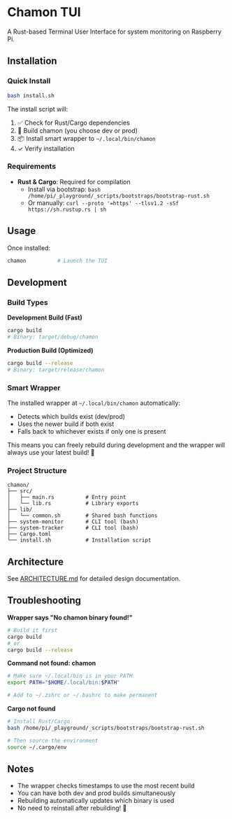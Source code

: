 # Chamon TUI

A Rust-based Terminal User Interface for system monitoring on Raspberry Pi.

## Installation

### Quick Install

```bash
bash install.sh
```

The install script will:
1. ✅ Check for Rust/Cargo dependencies
2. 🔨 Build chamon (you choose dev or prod)
3. 📦 Install smart wrapper to `~/.local/bin/chamon`
4. ✓ Verify installation

### Requirements

- **Rust & Cargo**: Required for compilation
  - Install via bootstrap: `bash /home/pi/_playground/_scripts/bootstraps/bootstrap-rust.sh`
  - Or manually: `curl --proto '=https' --tlsv1.2 -sSf https://sh.rustup.rs | sh`

## Usage

Once installed:

```bash
chamon          # Launch the TUI
```

## Development

### Build Types

**Development Build (Fast)**
```bash
cargo build
# Binary: target/debug/chamon
```

**Production Build (Optimized)**
```bash
cargo build --release
# Binary: target/release/chamon
```

### Smart Wrapper

The installed wrapper at `~/.local/bin/chamon` automatically:
- Detects which builds exist (dev/prod)
- Uses the newer build if both exist
- Falls back to whichever exists if only one is present

This means you can freely rebuild during development and the wrapper will always use your latest build! 🎯

### Project Structure

```
chamon/
├── src/
│   ├── main.rs          # Entry point
│   └── lib.rs           # Library exports
├── lib/
│   └── common.sh        # Shared bash functions
├── system-monitor       # CLI tool (bash)
├── system-tracker       # CLI tool (bash)
├── Cargo.toml
└── install.sh           # Installation script
```

## Architecture

See [ARCHITECTURE.md](./ARCHITECTURE.md) for detailed design documentation.

## Troubleshooting

**Wrapper says "No chamon binary found!"**
```bash
# Build it first
cargo build
# or
cargo build --release
```

**Command not found: chamon**
```bash
# Make sure ~/.local/bin is in your PATH
export PATH="$HOME/.local/bin:$PATH"

# Add to ~/.zshrc or ~/.bashrc to make permanent
```

**Cargo not found**
```bash
# Install Rust/Cargo
bash /home/pi/_playground/_scripts/bootstraps/bootstrap-rust.sh

# Then source the environment
source ~/.cargo/env
```

## Notes

- The wrapper checks timestamps to use the most recent build
- You can have both dev and prod builds simultaneously
- Rebuilding automatically updates which binary is used
- No need to reinstall after rebuilding! 🚀

